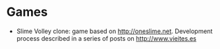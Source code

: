 Games
=====

* Slime Volley clone: game based on http://oneslime.net. Development process described in a series of posts on http://www.vieites.es